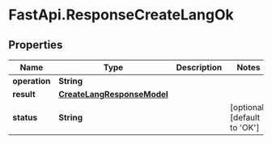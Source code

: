 # FastApi.ResponseCreateLangOk

## Properties

Name | Type | Description | Notes
------------ | ------------- | ------------- | -------------
**operation** | **String** |  | 
**result** | [**CreateLangResponseModel**](CreateLangResponseModel.md) |  | 
**status** | **String** |  | [optional] [default to &#39;OK&#39;]


